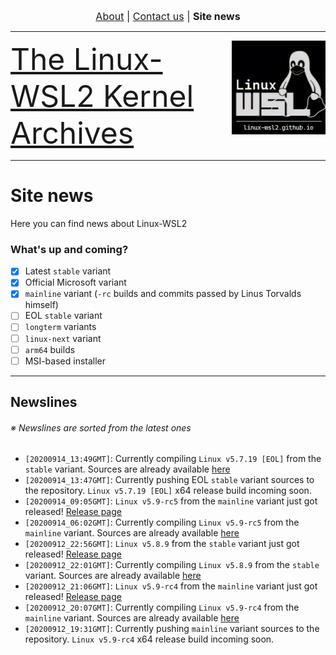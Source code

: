 <p align="center"><font size="3"> <a href="https://linux-wsl2.github.io/about">About</a> | <a href="mailto:linux-wsl2.github.io">Contact us</a> | <b>Site news</b> </font></p>
<hr>
<img src="/images/image.png" width="150" title="WSL Avatar" align="right" /><font size="7"><a href="https://linux-wsl2.github.io">The Linux-WSL2 Kernel Archives</a></font>
<hr size="30">

# Site news
Here you can find news about Linux-WSL2

### What's up and coming?
- [x] Latest `stable` variant
- [x] Official Microsoft variant
- [x] `mainline` variant (`-rc` builds and commits passed by Linus Torvalds himself)
- [ ] EOL `stable` variant
- [ ] `longterm` variants
- [ ] `linux-next` variant
- [ ] `arm64` builds
- [ ] MSI-based installer

---

## Newslines
###### ※ Newslines are sorted from the latest ones
- `[20200914_13:49GMT]`: Currently compiling `Linux v5.7.19 [EOL]` from the `stable` variant. Sources are already available [here](https://github.com/linux-wsl2/linux-stable/tree/linux-5.7.y)
- `[20200914_13:47GMT]`: Currently pushing EOL `stable` variant sources to the repository. `Linux v5.7.19 [EOL]` x64 release build incoming soon.
- `[20200914_09:05GMT]`: `Linux v5.9-rc5` from the `mainline` variant just got released! [Release page](https://github.com/linux-wsl2/linux-mainline/releases/tag/v5.9-rc5)
- `[20200914_06:02GMT]`: Currently compiling `Linux v5.9-rc5` from the `mainline` variant. Sources are already available [here](https://github.com/linux-wsl2/linux-mainline)
- `[20200912_22:56GMT]`: `Linux v5.8.9` from the `stable` variant just got released! [Release page](https://github.com/linux-wsl2/linux-stable/releases/tag/v5.8.9)
- `[20200912_22:01GMT]`: Currently compiling `Linux v5.8.9` from the `stable` variant. Sources are already available [here](https://github.com/linux-wsl2/linux-stable)
- `[20200912_21:06GMT]`: `Linux v5.9-rc4` from the `mainline` variant just got released! [Release page](https://github.com/linux-wsl2/linux-mainline/releases/tag/v5.9-rc4)
- `[20200912_20:07GMT]`: Currently compiling `Linux v5.9-rc4` from the `mainline` variant. Sources are already available [here](https://github.com/linux-wsl2/linux-mainline)
- `[20200912_19:31GMT]`: Currently pushing `mainline` variant sources to the repository. `Linux v5.9-rc4` x64 release build incoming soon.
